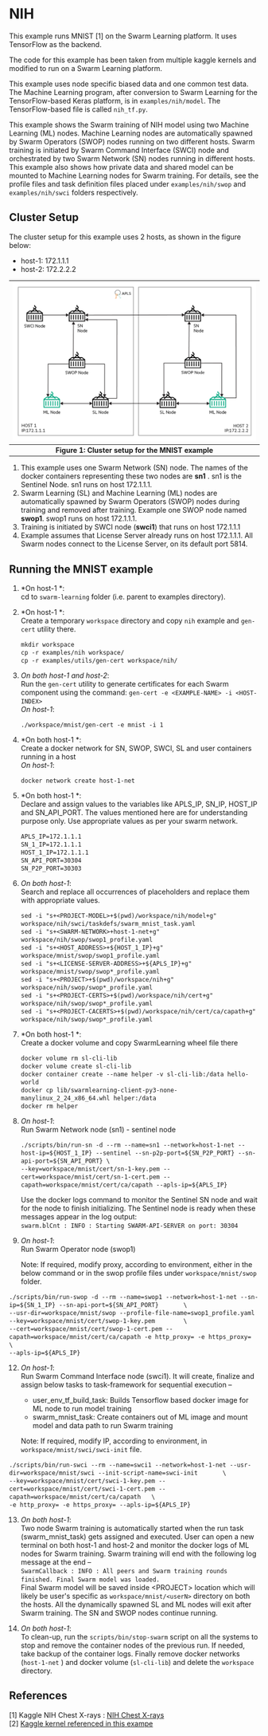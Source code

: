 NIH
========

This example runs MNIST [1] on the Swarm Learning platform. It uses TensorFlow as the backend.

The code for this example has been taken from multiple kaggle kernels and modified to run on a Swarm Learning platform.

This example uses node specific biased data and one common test data. The Machine Learning program, after conversion to Swarm Learning for the TensorFlow-based Keras platform, is in `examples/nih/model`. The TensorFlow-based file is called `nih_tf.py`.

This example shows the Swarm training of NIH model using two Machine Learning (ML) nodes. Machine Learning nodes are automatically spawned by Swarm Operators (SWOP) nodes running on two different hosts. Swarm training is initiated by Swarm Command Interface (SWCI) node and orchestrated by two Swarm Network (SN) nodes running in different hosts. This example also shows how private data and shared model can be mounted to Machine Learning nodes for Swarm training. For details, see the profile files and task definition files placed under `examples/nih/swop` and `examples/nih/swci` folders respectively.



## Cluster Setup

The cluster setup for this example uses 2 hosts, as shown in the figure below:  
- host-1: 172.1.1.1  
- host-2: 172.2.2.2  

|![mnist-cluster-setup](../figs/mnist-cluster-setup.png)|
|:--:|
|<b>Figure 1: Cluster setup for the MNIST example</b>|

1. This example uses one Swarm Network (SN) node. The names of the docker containers representing these two nodes are **sn1** . sn1 is the Sentinel Node. sn1 runs on host 172.1.1.1. 
2. Swarm Learning (SL) and Machine Learning (ML) nodes are automatically spawned by Swarm Operators (SWOP) nodes during training and removed after training. Example one SWOP node named **swop1**. swop1 runs on host 172.1.1.1.
3. Training is initiated by SWCI node (**swci1**) that runs on host 172.1.1.1
4. Example assumes that License Server already runs on host 172.1.1.1. All Swarm nodes connect to the License Server, on its default port 5814.



## Running the MNIST example

1. *On host-1 *:  
   cd to `swarm-learning` folder (i.e. parent to examples directory). 
   

2. *On host-1 *:  
   Create a temporary `workspace` directory and copy 	`nih` example and `gen-cert` utility there.
   ```
   mkdir workspace
   cp -r examples/nih workspace/
   cp -r examples/utils/gen-cert workspace/nih/
   ```

3. *On both host-1 and host-2*:  
   Run the `gen-cert` utility to generate certificates for each Swarm component using the command: `gen-cert -e <EXAMPLE-NAME> -i <HOST-INDEX>`  
   *On host-1*:  
   ```
   ./workspace/mnist/gen-cert -e mnist -i 1
   ```  
   
5. *On both host-1 *:  
   Create a docker network for SN, SWOP, SWCI, SL and user containers running in a host  
   *On host-1*:  
   ```
   docker network create host-1-net
   ```  

5. *On both host-1 *:  
   Declare and assign values to the variables like APLS_IP, SN_IP, HOST_IP and SN_API_PORT. The values mentioned here are for understanding purpose only. Use appropriate values as per your swarm network.
   
    ```
    APLS_IP=172.1.1.1
    SN_1_IP=172.1.1.1
    HOST_1_IP=172.1.1.1
    SN_API_PORT=30304
    SN_P2P_PORT=30303
    ```

6. *On both host-1*:  
   Search and replace all occurrences of placeholders and replace them with appropriate values.
   ```
   sed -i "s+<PROJECT-MODEL>+$(pwd)/workspace/nih/model+g" workspace/nih/swci/taskdefs/swarm_mnist_task.yaml
   sed -i "s+<SWARM-NETWORK>+host-1-net+g" workspace/nih/swop/swop1_profile.yaml
   sed -i "s+<HOST_ADDRESS>+${HOST_1_IP}+g" workspace/mnist/swop/swop1_profile.yaml
   sed -i "s+<LICENSE-SERVER-ADDRESS>+${APLS_IP}+g" workspace/mnist/swop/swop*_profile.yaml
   sed -i "s+<PROJECT>+$(pwd)/workspace/nih+g" workspace/nih/swop/swop*_profile.yaml
   sed -i "s+<PROJECT-CERTS>+$(pwd)/workspace/nih/cert+g" workspace/nih/swop/swop*_profile.yaml
   sed -i "s+<PROJECT-CACERTS>+$(pwd)/workspace/nih/cert/ca/capath+g" workspace/nih/swop/swop*_profile.yaml
   ```
  

7. *On both host-1 *:  
   Create a docker volume and copy SwarmLearning wheel file there
   ```
   docker volume rm sl-cli-lib
   docker volume create sl-cli-lib
   docker container create --name helper -v sl-cli-lib:/data hello-world
   docker cp lib/swarmlearning-client-py3-none-manylinux_2_24_x86_64.whl helper:/data
   docker rm helper
   ```

8. *On host-1*:  
   Run Swarm Network node (sn1) - sentinel node  
   ```
   ./scripts/bin/run-sn -d --rm --name=sn1 --network=host-1-net --host-ip=${HOST_1_IP} --sentinel --sn-p2p-port=${SN_P2P_PORT} --sn-api-port=${SN_API_PORT} \
   --key=workspace/mnist/cert/sn-1-key.pem --cert=workspace/mnist/cert/sn-1-cert.pem --capath=workspace/mnist/cert/ca/capath --apls-ip=${APLS_IP}
   ```
   Use the docker logs command to monitor the Sentinel SN node and wait for the node to finish initializing. The Sentinel node is ready when these messages appear in the log output:  
   `swarm.blCnt : INFO : Starting SWARM-API-SERVER on port: 30304`


10.	*On host-1*:  
    Run Swarm Operator node (swop1)  
    
    Note: If required, modify proxy, according to environment, either in the below command or in the swop profile files under `workspace/mnist/swop` folder.  
   ```
   ./scripts/bin/run-swop -d --rm --name=swop1 --network=host-1-net --sn-ip=${SN_1_IP} --sn-api-port=${SN_API_PORT}       \
   --usr-dir=workspace/mnist/swop --profile-file-name=swop1_profile.yaml --key=workspace/mnist/cert/swop-1-key.pem        \
   --cert=workspace/mnist/cert/swop-1-cert.pem --capath=workspace/mnist/cert/ca/capath -e http_proxy= -e https_proxy=     \
   --apls-ip=${APLS_IP}
   ```


12.	*On host-1*:  
    Run Swarm Command Interface node (swci1). It will create, finalize and assign below tasks to task-framework for sequential execution –  
    - user_env_tf_build_task: Builds Tensorflow based docker image for ML node to run model training  
    - swarm_mnist_task: Create containers out of ML image and mount model and data path to run Swarm training  
    
    Note: If required, modify IP, according to environment, in `workspace/mnist/swci/swci-init` file.  
   ```
   ./scripts/bin/run-swci --rm --name=swci1 --network=host-1-net --usr-dir=workspace/mnist/swci --init-script-name=swci-init       \
   --key=workspace/mnist/cert/swci-1-key.pem --cert=workspace/mnist/cert/swci-1-cert.pem --capath=workspace/mnist/cert/ca/capath   \
   -e http_proxy= -e https_proxy= --apls-ip=${APLS_IP}
   ```

13.	*On both host-1*:  
    Two node Swarm training is automatically started when the run task (swarm_mnist_task) gets assigned and executed. User can open a new terminal on both host-1 and host-2 and monitor the docker logs of ML nodes for Swarm training. Swarm training will end with the following log message at the end –  
    `SwarmCallback : INFO : All peers and Swarm training rounds finished. Final Swarm model was loaded.`  
    Final Swarm model will be saved inside \<PROJECT\> location which will likely be user's specific as `workspace/mnist/<userN>` directory on both the hosts. All the dynamically spawned SL and ML nodes will exit after Swarm training. The SN and SWOP nodes continue running.

14.	*On both host-1*:  
    To clean-up, run the `scripts/bin/stop-swarm` script on all the systems to stop and remove the container nodes of the previous run. If needed, take backup of the container logs. Finally remove docker networks (`host-1-net` ) and docker volume (`sl-cli-lib`) and delete the `workspace` directory.
        


## References
[1]	Kaggle NIH Chest X-rays : [NIH Chest X-rays](https://www.kaggle.com/datasets/nih-chest-xrays/data)  
[2] [Kaggle kernel referenced in this exampe ](https://www.kaggle.com/code/adamjgoren/nih-chest-x-ray-multi-classification)
